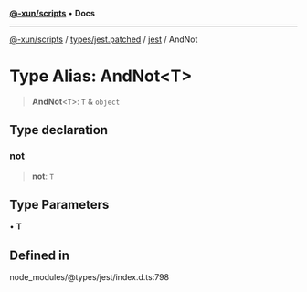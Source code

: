 [**@-xun/scripts**](../../../../../README.md) • **Docs**

***

[@-xun/scripts](../../../../../README.md) / [types/jest.patched](../../../README.md) / [jest](../README.md) / AndNot

# Type Alias: AndNot\<T\>

> **AndNot**\<`T`\>: `T` & `object`

## Type declaration

### not

> **not**: `T`

## Type Parameters

• **T**

## Defined in

node\_modules/@types/jest/index.d.ts:798
